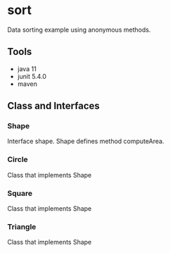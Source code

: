 # sort

Data sorting example using anonymous methods.

## Tools

- java 11
- junit 5.4.0
- maven


## Class and Interfaces

### Shape
Interface shape. Shape defines method computeArea.

### Circle
Class that implements Shape

### Square
Class that implements Shape

### Triangle
Class that implements Shape
